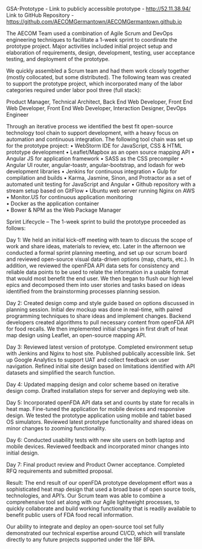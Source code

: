 GSA-Prototype - Link to publicly accessible prototype - http://52.11.38.94/
Link to GitHub Repository - https://github.com/AECOMGermantown/AECOMGermantown.github.io

The AECOM Team used a combination of Agile Scrum and DevOps engineering techniques to facilitate a 1-week sprint to coordinate the prototype project. Major activities included initial project setup and elaboration of requirements, design, development, testing, user acceptance testing, and deployment of the prototype. 

We quickly assembled a Scrum team and had them work closely together (mostly collocated, but some distributed). The following team was created to support the prototype project, which incorporated many of the labor categories required under labor pool three (full stack):

Product Manager, Technical Architect, Back End Web Developer, Front End Web Developer, Front End Web Developer, Interaction Designer, DevOps Engineer

Through an iterative process we identified the best fit open-source technology tool chain to support development, with a heavy focus on automation and continuous integration. The following tool chain was set up for the prototype project:
•	WebStorm IDE for JavaScript, CSS & HTML prototype development
•	Leaflet/Mapbox as an open source mapping API
•	Angular JS for application framework 
•	SASS as the CSS precompiler
•	Angular UI router, angular-toastr, angular-bootstrap, and lodash for web development libraries 
•	Jenkins for continuous integration 
•	Gulp for compilation and builds
•	Karma, Jasmine, Sinon, and Protractor as a set of automated unit testing for JavaScript and Angular
•	Github repository with a stream setup based on GitFlow 
•	Ubuntu web server running Nginx on AWS 
•	Monitor.US for continuous application monitoring  
•	Docker as the application container  
•	Bower & NPM as the Web Package Manager

Sprint Lifecycle – 
The 1-week sprint to build the prototype proceeded as follows:

Day 1: We held an initial kick-off meeting with team to discuss the scope of work and share ideas, materials to review, etc. Later in the afternoon we conducted a formal sprint planning meeting, and set up our scrum board and reviewed open-source visual data-driven options (map, charts, etc.). In addition, we reviewed the openFDA API data sets for consistency and reliable data points to be used to relate the information in a usable format that would most benefit the end user. We then began to flush our high level epics and decomposed them into user stories and tasks based on ideas identified from the brainstorming processes planning session.

Day 2: Created design comp and style guide based on options discussed in planning session. Initial dev mockup was done in real-time, with paired programming techniques to share ideas and implement changes. Backend developers created algorithms to pull necessary content from openFDA API for food recalls. We then implemented initial changes in first draft of heat map design using Leaflet, an open-source mapping API.

Day 3: Reviewed latest version of prototype. Completed environment setup with Jenkins and Nginx to host site. Published publically accessible link. Set up Google Analytics to support UAT and collect feedback on user navigation. Refined initial site design based on limitations identified with API datasets and simplified the search function.

Day 4: Updated mapping design and color scheme based on iterative design comp. Drafted installation steps for server and deploying web site.

Day 5: Incorporated openFDA API data set and counts by state for recalls in heat map. Fine-tuned the application for mobile devices and responsive design. We tested the prototype application using mobile and tablet based OS simulators. Reviewed latest prototype functionality and shared ideas on minor changes to zooming functionality.

Day 6: Conducted usability tests with new site users on both laptop and mobile devices. Reviewed feedback and incorporated minor changes into initial design.

Day 7: Final product review and Product Owner acceptance. Completed RFQ requirements and submitted proposal.

Result: 
The end result of our openFDA prototype development effort was a sophisticated heat map design that used a broad base of open source tools, technologies, and API’s. Our Scrum team was able to combine a comprehensive tool set along with our Agile lightweight processes, to quickly collaborate and build working functionality that is readily available to benefit public users of FDA food recall information. 

Our ability to integrate and deploy an open-source tool set fully demonstrated our technical expertise around CI/CD, which will translate directly to any future projects supported under the 18F BPA. 

